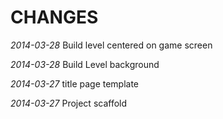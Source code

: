 CHANGES
=======

*2014-03-28*  Build level centered on game screen

*2014-03-28*  Build Level background

*2014-03-27*  title page template

*2014-03-27*  Project scaffold
